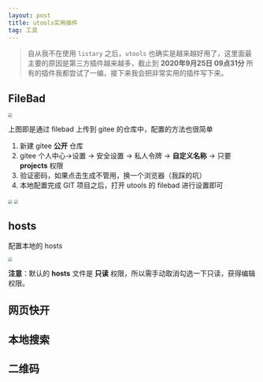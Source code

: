 ```yaml
---
layout: post
title: utools实用插件
tag: 工具
---
```


> 自从我不在使用 `listary` 之后，`utools` 也确实是越来越好用了，这里面最主要的原因是第三方插件越来越多，截止到 **2020年9月25日 09点31分** 所有的插件我都尝试了一编，接下来我会把非常实用的插件写下来。

## FileBad

<img src="https://gitee.com/mengchenchen/images/raw/master/blog/Snipaste_2020-09-25_09-34-12.png" style="zoom:50%">

上图即是通过 filebad 上传到 gitee 的仓库中，配置的方法也很简单

1. 新建 gitee **公开** 仓库
2. gitee 个人中心->设置 -> 安全设置 -> 私人令牌 -> **自定义名称** -> 只要 **projects** 权限
3. 验证密码，如果点击生成不管用，换一个浏览器（我踩的坑）
4. 本地配置完成 GIT 项目之后，打开 utools 的 filebad 进行设置即可

<img src="https://gitee.com/mengchenchen/images/raw/master/blog/Snipaste_2020-09-25_09-42-21.png" style="zoom:50%">

<img src="https://gitee.com/mengchenchen/images/raw/master/blog/Snipaste_2020-09-25_09-45-56.png" style="zoom:50%">

## hosts

配置本地的 hosts

<img src="https://gitee.com/mengchenchen/images/raw/master/blog/Snipaste_2020-09-25_09-47-29.png" style="zoom:50%">

**注意**：默认的 **hosts** 文件是 **只读** 权限，所以需手动取消勾选一下只读，获得编辑权限。

## 网页快开

## 本地搜索

## 二维码




